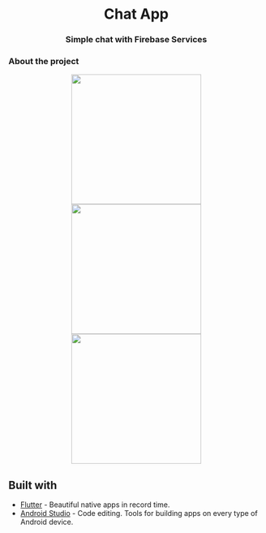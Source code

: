 <h1 align="center">Chat App</h1>
<h3 align="center">Simple chat with Firebase Services</h3>


### About the project

<p align="center">
  <img src="https://raw.githubusercontent.com/KhalillHussein/weight-tracker/main/images/login.png" width="256" hspace="4">
  <img src="https://raw.githubusercontent.com/KhalillHussein/weight-tracker/main/preview/register.png" width="256" hspace="4">
  <img src="https://raw.githubusercontent.com/KhalillHussein/weight-tracker/main/preview/chat.png" width="256" hspace="4">
</p>

## Built with

- [Flutter](https://flutter.dev/) - Beautiful native apps in record time.
- [Android Studio](https://developer.android.com/studio/index.html/) - Code editing. Tools for building apps on every type of Android device.

